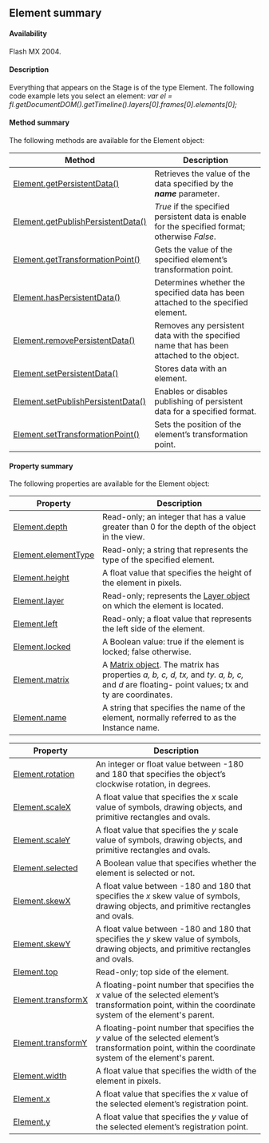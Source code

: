 ## Element summary

#### Availability

Flash MX 2004.

#### Description

Everything that appears on the Stage is of the type Element. The following code example lets you select an element:
*var el = fl.getDocumentDOM().getTimeline().layers\[0\].frames\[0\].elements\[0\];*

#### Method summary

The following methods are available for the Element object:

| **Method** | **Description** |
| --- | --- |
| [Element.getPersistentData()](../Element_object/Element2.md) | Retrieves the value of the data specified by the ***name*** parameter. |
| [Element.getPublishPersistentData()](../Element_object/Element3.md) | *True* if the specified persistent data is enable for the specified format; otherwise *False*. |
| [Element.getTransformationPoint()](../Element_object/Element4.md) | Gets the value of the specified element’s transformation point. |
| [Element.hasPersistentData()](../Element_object/Element5.md) | Determines whether the specified data has been attached to the specified element. |
| [Element.removePersistentData()](../Element_object/Element12.md) | Removes any persistent data with the specified name that has been attached to the object. |
| [Element.setPersistentData()](../Element_object/Element17.md) | Stores data with an element. |
| [Element.setPublishPersistentData()](../Element_object/Element18.md) | Enables or disables publishing of persistent data for a specified format. |
| [Element.setTransformationPoint()](../Element_object/Element19.md) | Sets the position of the element’s transformation point. |

#### Property summary

The following properties are available for the Element object:

| **Property** | **Description** |
| --- | --- |
| [Element.depth](../Element_object/Element.md) | Read-only; an integer that has a value greater than 0 for the depth of the object in the view. |
| [Element.elementType](../Element_object/Element1.md) | Read-only; a string that represents the type of the specified element. |
| [Element.height](../Element_object/Element6.md) | A float value that specifies the height of the element in pixels. |
| [Element.layer](../Element_object/Element7.md) | Read-only; represents the [Layer object](../Layer_object/Layer_summary.md) on which the element is located. |
| [Element.left](../Element_object/Element8.md) | Read-only; a float value that represents the left side of the element. |
| [Element.locked](../Element_object/Element9.md) | A Boolean value: true if the element is locked; false otherwise. |
| [Element.matrix](../Element_object/Element10.md) | A [Matrix object](../Matrix_object/Matrix_summary.md). The matrix has properties *a, b, c, d, tx,* and *ty. a, b, c,* and *d* are floating- point values; tx and ty are coordinates. |
| [Element.name](../Element_object/Element11.md) | A string that specifies the name of the element, normally referred to as the Instance name. |

| **Property** | **Description** |
| --- | --- |
| [Element.rotation](../Element_object/Element13.md) | An integer or float value between -180 and 180 that specifies the object’s clockwise rotation, in degrees. |
| [Element.scaleX](../Element_object/Element14.md) | A float value that specifies the *x* scale value of symbols, drawing objects, and primitive rectangles and ovals. |
| [Element.scaleY](../Element_object/Element15.md) | A float value that specifies the *y* scale value of symbols, drawing objects, and primitive rectangles and ovals. |
| [Element.selected](../Element_object/Element16.md) | A Boolean value that specifies whether the element is selected or not. |
| [Element.skewX](../Element_object/Element20.md) | A float value between -180 and 180 that specifies the *x* skew value of symbols, drawing objects, and primitive rectangles and ovals. |
| [Element.skewY](../Element_object/Element21.md) | A float value between -180 and 180 that specifies the *y* skew value of symbols, drawing objects, and primitive rectangles and ovals. |
| [Element.top](../Element_object/Element22.md) | Read-only; top side of the element. |
| [Element.transformX](../Element_object/Element23.md) | A floating-point number that specifies the *x* value of the selected element’s transformation point, within the coordinate system of the element's parent. |
| [Element.transformY](../Element_object/Element24.md) | A floating-point number that specifies the *y* value of the selected element’s transformation point, within the coordinate system of the element's parent. |
| [Element.width](../Element_object/Element25.md) | A float value that specifies the width of the element in pixels. |
| [Element.x](../Element_object/Element26.md) | A float value that specifies the *x* value of the selected element’s registration point. |
| [Element.y](../Element_object/Element27.md) | A float value that specifies the *y* value of the selected element’s registration point. |
